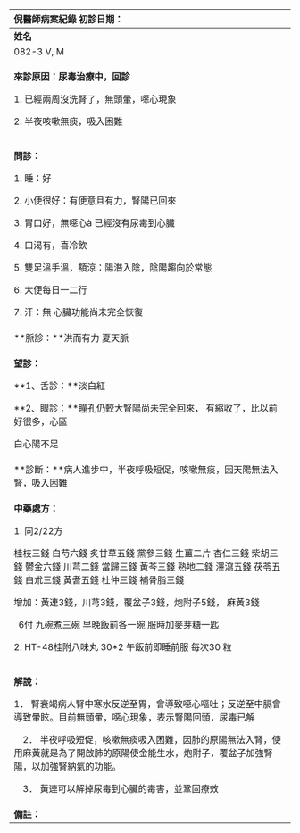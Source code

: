 ﻿|**倪醫師病案紀錄**         初診日期：|
| :- |
|**姓名**|**性別**|**年齡及體型**|**來診日期**|
|082-3 V, M|男|32歲，中等|08/05/16|
|<p>**來診原因：尿毒治療中，回診**</p><p>1. 已經兩周沒洗腎了，無頭暈，噁心現象</p><p>2. 半夜咳嗽無痰，吸入困難</p>|
|<p>**問診：**</p><p>1. 睡：好</p><p>2. 小便很好：有便意且有力，腎陽已回來</p><p>3. 胃口好，無噁心à 已經沒有尿毒到心臟</p><p>4. 口渴有，喜冷飲</p><p>5. 雙足溫手溫，額涼：陽潛入陰，陰陽趨向於常態</p><p>6. 大便每日一二行</p><p>7. 汗：無  心臟功能尚未完全恢復</p>|
|**脈診：**洪而有力 夏天脈|
|<p>**望診：**</p><p>**1、舌診：**淡白紅</p><p>**2、眼診：**瞳孔仍較大腎陽尚未完全回來， 有縮收了，比以前好很多，心區</p><p>白心陽不足</p>|
|**診斷：**病人進步中，半夜呼吸短促，咳嗽無痰，因天陽無法入腎，吸入困難|
|<p>**中藥處方：**</p><p>1\. 同2/22方 </p><p>桂枝三錢  白芍六錢  炙甘草五錢  黨參三錢  生薑二片  杏仁三錢  柴胡三錢  鬱金六錢  川芎二錢  當歸三錢  黃芩三錢  熟地二錢  澤瀉五錢  茯苓五錢  白朮三錢  黃耆五錢  杜仲三錢  補骨脂三錢</p><p>增加：黃連3錢，川芎3錢，覆盆子3錢，炮附子5錢， 麻黃3錢            </p><p>` `6付  九碗煮三碗  早晚飯前各一碗  服時加麥芽糖一匙</p><p></p><p>2\. HT-48桂附八味丸  30\*2  午飯前即睡前服 每次30 粒</p><p>                       </p>|
|<p>**解說：**</p><p>1． 腎衰竭病人腎中寒水反逆至胃，會導致噁心嘔吐；反逆至中膈會導致暈眩。目前無頭暈，噁心現象，表示腎陽回頭，尿毒已解</p><p>&emsp;2． 半夜呼吸短促，咳嗽無痰吸入困難，因肺的原陽無法入腎，使用麻黃就是為了開啟肺的原陽使金能生水，炮附子，覆盆子加強腎陽，以加強腎納氣的功能。</p><p>&emsp;3． 黃連可以解掉尿毒到心臟的毒害，並鞏固療效  </p><p></p>|
|**備註：**|


